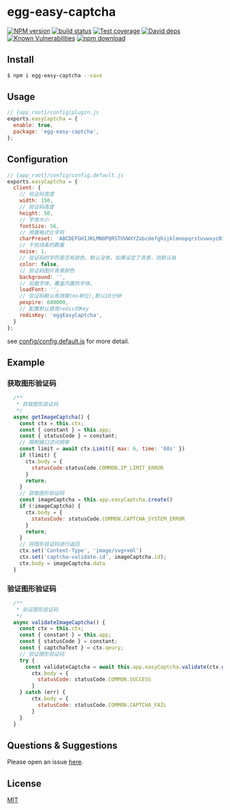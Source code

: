 # egg-easy-captcha

[![NPM version][npm-image]][npm-url]
[![build status][travis-image]][travis-url]
[![Test coverage][codecov-image]][codecov-url]
[![David deps][david-image]][david-url]
[![Known Vulnerabilities][snyk-image]][snyk-url]
[![npm download][download-image]][download-url]

[npm-image]: https://img.shields.io/npm/v/egg-easy-captcha.svg?style=flat-square
[npm-url]: https://npmjs.org/package/egg-easy-captcha
[travis-image]: https://img.shields.io/travis/sothx/egg-easy-captcha.svg?style=flat-square
[travis-url]: https://travis-ci.org/sothx/egg-easy-captcha
[codecov-image]: https://img.shields.io/codecov/c/github/sothx/egg-easy-captcha.svg?style=flat-square
[codecov-url]: https://codecov.io/github/sothx/egg-easy-captcha?branch=master
[david-image]: https://img.shields.io/david/sothx/egg-easy-captcha.svg?style=flat-square
[david-url]: https://david-dm.org/sothx/egg-easy-captcha
[snyk-image]: https://snyk.io/test/npm/egg-easy-captcha/badge.svg?style=flat-square
[snyk-url]: https://snyk.io/test/npm/egg-easy-captcha
[download-image]: https://img.shields.io/npm/dm/egg-easy-captcha.svg?style=flat-square
[download-url]: https://npmjs.org/package/egg-easy-captcha

<!--
Description here.
-->

## Install

```bash
$ npm i egg-easy-captcha --save
```

## Usage

```js
// {app_root}/config/plugin.js
exports.easyCaptcha = {
  enable: true,
  package: 'egg-easy-captcha',
};
```

## Configuration

```js
// {app_root}/config/config.default.js
exports.easyCaptcha = {
  client: {
    // 验证码宽度
    width: 150,
    // 验证码高度
    height: 50,
    // 字体大小
    fontSize: 56,
    // 预置格式化字符
    charPreset: 'ABCDEFGHIJKLMNOPQRSTUVWXYZabcdefghijklmnopqrstuvwxyz0123456789',
    // 干扰线条的数量
    noise: 1,
    // 验证码的字符是否有颜色，默认没有，如果设定了背景，则默认有
    color: false,
    // 验证码图片背景颜色
    background: '',
    // 加载字体，覆盖内置的字体。
    loadFont: '',
    // 验证码默认有效期(ms单位),默认10分钟
    pexpire: 600000,
    // 配置默认使用redis的Key
    redisKey: 'eggEasyCaptcha',
  }
};
```

see [config/config.default.js](config/config.default.js) for more detail.

## Example

<!-- example here -->
### 获取图形验证码
```js
  /**
   * 获取图形验证码
   */
  async getImageCaptcha() {
    const ctx = this.ctx;
    const { constant } = this.app;
    const { statusCode } = constant;
    // 限制接口访问频率
    const limit = await ctx.Limit({ max: 6, time: '60s' })
    if (limit) {
      ctx.body = {
        statusCode:statusCode.COMMON.IP_LIMIT_ERROR
      }
      return;
    }
    // 获取图形验证码
    const imageCaptcha = this.app.easyCaptcha.create()
    if (!imageCaptcha) {
      ctx.body = {
        statusCode: statusCode.COMMON.CAPTCHA_SYSTEM_ERROR
      }
      return;
    }
    // 将图形验证码进行返回
    ctx.set('Content-Type', 'image/svg+xml')
    ctx.set('captcha-validate-id', imageCaptcha.id);
    ctx.body = imageCaptcha.data
  }
```
### 验证图形验证码
```js
  /**
   * 验证图形验证码
   */
  async validateImageCaptcha() {
    const ctx = this.ctx;
    const { constant } = this.app;
    const { statusCode } = constant;
    const { captchaText } = ctx.qeury;
    // 验证图形验证码
    try {
      const validateCaptcha = await this.app.easyCaptcha.validate(ctx.get('captcha-validate-id'),captchaText);
        ctx.body = {
          statusCode: statusCode.COMMON.SUCCESS
        }
    } catch (err) {
        ctx.body = {
          statusCode: statusCode.COMMON.CAPTCHA_FAIL
        }
    }
  }
```


## Questions & Suggestions

Please open an issue [here](https://github.com/sothx/egg-easy-captcha/issues).

## License

[MIT](LICENSE)
